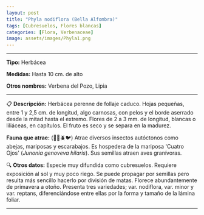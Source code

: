 ```yaml
---
layout: post
title: "Phyla nodiflora (Bella Alfombra)"
tags: [Cubresuelos, Flores blancas]
categories: [Flora, Verbenaceae]
image: assets/images/Phyla1.png
---
```


***

**Tipo:** Herbácea

**Medidas:** Hasta 10 cm. de alto

**Otros nombres:** Verbena del Pozo, Lipia

***

📋 **Descripción:** Herbácea perenne de follaje caduco. Hojas pequeñas, entre 1 y 2,5 cm. de longitud, algo carnosas, con pelos y el borde aserrado desde la mitad hasta el extremo. Flores de 2 a 3 mm. de longitud, blancas o liliáceas, en capítulos. El fruto es seco y se separa en la madurez.

**Fauna que atrae:** (🦋🐝🪲🐦) Atrae diversos insectos autóctonos como abejas, mariposas y escarabajos. Es hospedera de la mariposa 'Cuatro Ojos' (*Junonia genoveva hilaris*). Sus semillas atraen aves granívoras.

🔍 **Otros datos:** Especie muy difundida como cubresuelos. Requiere exposición al sol y muy poco riego. Se puede propagar por semillas pero resulta más sencillo hacerlo por división de matas. Florece abundantemente de primavera a otoño. Presenta tres variedades; var. nodiflora, var. minor y var. reptans, diferenciándose entre ellas por la forma y tamaño de la lámina foliar.

***

<html lang="es">

<head>
    <meta charset="UTF-8">
    <meta name="viewport" content="width=device-width, initial-scale=1.0">
    <title>Carrusel de Fotos</title>
    <style>
        /* Estilos CSS para el carrusel */
        .carousel-container {
            width: 100%;
            overflow: hidden;
            position: relative;
        }

        .carousel {
            display: flex;
            transition: transform 0.5s ease;
        }
    
        .carousel img {
            width: 100%;
            height: auto;
        }
    
    /* Estilos específicos para dispositivos móviles (ejemplo: pantalla menor de 768px) */
    @media (max-width: 768px) {
        .carousel img {
            /* Ajustar el tamaño de la imagen para pantallas más pequeñas si es necesario */
            max-width: 100%;
            height: auto;
        }
    
        /* Ajustar estilos adicionales según sea necesario */
    }
    
        .carousel-button {
            position: absolute;
            top: 50%;
            transform: translateY(-50%);
            background: rgba(0, 0, 0, 0.5);
            color: white;
            border: none;
            padding: 10px;
            cursor: pointer;
            z-index: 1;
        }
    
        .prev-button {
            left: 0;
        }
    
        .next-button {
            right: 0;
        }
    </style>
</head>
<body>
    <div class="carousel-container">
        <button class="carousel-button prev-button" onclick="prevSlide()">&#9664;</button>
        <div class="carousel">
            <img src="/assets/images/1.jpg" alt="Imagen 1">
            <img src="/assets/images/3.jpg" alt="Imagen 2">
            <img src="/assets/images/4.jpg" alt="Imagen 3">
            <!-- Agrega más imágenes aquí -->
        </div>
        <button class="carousel-button next-button" onclick="nextSlide()">&#9654;</button>
    </div>

    <script>
        const carousel = document.querySelector('.carousel');
        let currentIndex = 0;
    
        function showSlide(index) {
            if (index < 0) {
                currentIndex = carousel.children.length - 1;
            } else if (index >= carousel.children.length) {
                currentIndex = 0;
            }
    
            carousel.style.transform = `translateX(-${currentIndex * 100}%)`;
        }
    
        function prevSlide() {
            currentIndex--;
            showSlide(currentIndex);
        }
    
        function nextSlide() {
            currentIndex++;
            showSlide(currentIndex);
        }
    
        // Inicialmente, muestra la primera imagen
        showSlide(currentIndex);
    </script>
    </body>
    </html>
***

**Bibliografía:**

Cané, L. & Nardini, C. A. (2023). *Nativas* (1ᵃ ed.). Revista Jardín

Instituto de Botánica Darwinion. (2018). *Flora Argentina. Phyla nodiflora var. nodiflora*. Recuperado de http://buscador.floraargentina.edu.ar/species/details/193031

Sanhueza, C. et al. (2016). *Plantas nativas de Bahía Blanca y alrededores: descubriendo su historia, belleza y magia* (2ᵃ ed.). BBF UNS
